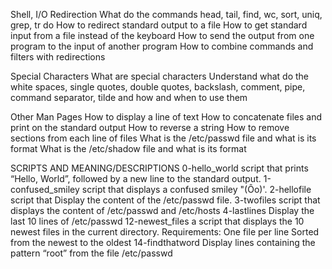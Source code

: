 Shell, I/O Redirection
What do the commands head, tail, find, wc, sort, uniq, grep, tr do
How to redirect standard output to a file
How to get standard input from a file instead of the keyboard
How to send the output from one program to the input of another program
How to combine commands and filters with redirections

Special Characters
What are special characters
Understand what do the white spaces, single quotes, double quotes, backslash, comment, pipe, command separator, tilde and how and when to use them

Other Man Pages
How to display a line of text
How to concatenate files and print on the standard output
How to reverse a string
How to remove sections from each line of files
What is the /etc/passwd file and what is its format
What is the /etc/shadow file and what is its format

SCRIPTS AND MEANING/DESCRIPTIONS
0-hello_world
	script that prints “Hello, World”, followed by a new line to the standard output.
1-confused_smiley
	script that displays a confused smiley "(Ôo)'.
2-hellofile
	script that Display the content of the /etc/passwd file.
3-twofiles
	script that displays the content of /etc/passwd and /etc/hosts
4-lastlines
	Display the last 10 lines of /etc/passwd
12-newest_files
	a script that displays the 10 newest files in the current directory.
	Requirements:
	One file per line
	Sorted from the newest to the oldest
14-findthatword
	Display lines containing the pattern “root” from the file /etc/passwd
	
